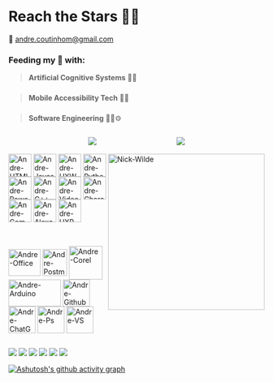 # **Reach the Stars** 🚀💫
  
📧 andre.coutinhom@gmail.com

### Feeding my 🧠 with:
> **Artificial Cognitive Systems** 🤖🔌
###
> **Mobile Accessibility Tech** 🦽🦼
###
> **Software Engineering** 🧑‍💻⚙️
###

  ##

<div style="display: flex; justify-content: space-evenly; align-items: center;">
  <a href="[https://github.com/anuraghazra/github-readme-stats](https://github.com/AndreCoutinhom)">
    <img align="center" src="https://github-readme-stats.vercel.app/api?username=AndreCoutinhom&rank_icon=github&show_icons=true&theme=transparent&border_color=025CDA&text_color=80B5E2&border_radius=0.0&count_private=true&locale=pt-br&card_width=520" />
  </a>
  <a href="[Git](https://github.com/AndreCoutinhom)">
    <img align="center" src="https://github-readme-stats.vercel.app/api/top-langs/?username=AndreCoutinhom&hide_progress=false&theme=transparent&border_color=025CDA&text_color=80B5E2&border_radius=0.0&langs_count=8&locale=pt-br&card_width=520" />
  </a>
</div>

  <div style="display: inline_block"><br>
  <img align="right" alt="Nick-Wilde" height="308" width="308" src="https://emoji.discadia.com/emojis/3865ebb6-3cdb-4588-9728-0b64c3b0c242.GIF">


<img align="center" alt="Andre-HTML" height="45" width="45" src="https://www.alura.com.br/assets/api/cursos/html5-css3-primeiros-passos.svg"> 
<img align="center" alt="Andre-Javascript" height="45" width="45" src="https://www.alura.com.br/assets/api/cursos/javascript-web-paginas-dinamicas.svg">
<img align="center" alt="Andre-UXW" height="45" width="45" src="https://www.alura.com.br/assets/api/cursos/ux-writing-escrevendo-textos-usuarios.svg">
<img align="center" alt="Andre-Python" height="45" width="45" src="https://www.alura.com.br/assets/api/cursos/python-entendendo-orientacao-objetos.svg">
<img align="center" alt="Andre-PowerPoint" height="45" width="45" src="https://www.alura.com.br/assets/api/cursos/comunicacao-corporativa-powerpoint.svg">
<img align="center" alt="Andre-C++" height="45" width="45" src="https://www.alura.com.br/assets/api/cursos/c-plus-plus-orientacao-objetos-heranca.svg">
<img align="center" alt="Andre-Video" height="45" width="45" src="https://www.alura.com.br/assets/api/cursos/producao-audiovisual.svg">
<img align="center" alt="Andre-Character" height="45" width="45" src="https://www.alura.com.br/assets/api/cursos/design-personagem-concept-animais-criaturas.svg">
<img align="center" alt="Andre-Communication" height="45" width="45" src="https://www.alura.com.br/assets/api/cursos/relacionamento-interpessoal.svg">
<img align="center" alt="Andre-Alexa" height="45" width="45" src="https://www.alura.com.br/assets/api/cursos/iot-amazon-alexa.svg">
<img align="center" alt="Andre-UXR" height="45" width="45" src="https://www.alura.com.br/assets/api/cursos/ux-research-conversao.svg">

</div>  

##

<div style="display: inline_block"><br>

<img align="center" alt="Andre-Office" height="53" width="63" src="https://geneses.com.br/wp-content/uploads/2021/07/512px-Microsoft_Office_logo_2019%E2%80%93present.svg.png"> 
<img align="center" alt="Andre-Postman" height="53" width="48" src="https://static-00.iconduck.com/assets.00/postman-icon-497x512-beb7sy75.png"> 
<img align="center" alt="Andre-Corel" height="66" width="66" src="https://insmac.org/uploads/posts/2019-03/1553188286_coreldraw-graphics-suite.png">
<img align="center" alt="Andre-Arduino" height="53" width="103" src="https://ioturkiye.com/wp-content/uploads/2022/08/ArduinoCommunityLogo.png">
<img align="center" alt="Andre-Github" height="53" width="53" src="https://cdn4.iconfinder.com/data/icons/iconsimple-logotypes/512/github-512.png">  
<img align="center" alt="Andre-ChatGPT" height="53" width="53" src="https://cdn3.iconfinder.com/data/icons/artificial-intelligence-ai-glyph/64/openai-gym-Toolkit-algorithm-Reinforcement-Learning_-512.png">
<img align="center" alt="Andre-Ps" height="53" width="53" src="https://upload.wikimedia.org/wikipedia/commons/thumb/a/af/Adobe_Photoshop_CC_icon.svg/1200px-Adobe_Photoshop_CC_icon.svg.png"> 
<img align="center" alt="Andre-VS" height="53" width="53" src="https://code.visualstudio.com/assets/apple-touch-icon.png">

</div>  

  ##

  
  <div> 
  <a href="https://pin.it/55pR1xx" target="_blank"><img src="https://img.shields.io/badge/Pinterest-%23E60023.svg?&style=for-the-badge&logo=Pinterest&logoColor=white" target="_blank"></a>
  <a href="https://www.youtube.com/@andrecoutinho8096" target="_blank"><img src="https://img.shields.io/badge/YouTube-FF0000?style=for-the-badge&logo=youtube&logoColor=white" target="_blank"></a>
  <a href="https://www.linkedin.com/in/andr%C3%A9-coutinho-0a0539163/" target="_blank"><img src="https://img.shields.io/badge/LinkedIn-0077B5?style=for-the-badge&logo=linkedin&logoColor=white" target="_blank"></a>
  <a href="https://steamcommunity.com/profiles/76561199185421332" target="_blank"><img src="https://img.shields.io/badge/Steam-000000?style=for-the-badge&logo=steam&logoColor=white" target="_blank"></a>
  <a href="https://andrecoutinhom.github.io/andre_official_port" target="_blank"><img src="https://img.shields.io/badge/website-000000?style=for-the-badge&logo=About.me&logoColor=white" target="_blank"></a>
  <a href="https://andrecoutinhom.github.io/book_port/" target="_blank"><img src="https://img.shields.io/badge/website-000000?style=for-the-badge&logo=About.me&logoColor=blue" target="_blank"></a>




  </div>

[![Ashutosh's github activity graph](https://github-readme-activity-graph.vercel.app/graph?username=AndreCoutinhom&bg_color=0d1117&color=025CDA&line=025CDA&point=80B5E2&area=true&hide_border=true)](https://github.com/ashutosh00710/github-readme-activity-graph)


